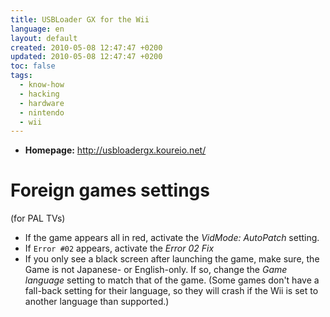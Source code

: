 ```yaml
---
title: USBLoader GX for the Wii
language: en
layout: default
created: 2010-05-08 12:47:47 +0200
updated: 2010-05-08 12:47:47 +0200
toc: false
tags:
  - know-how
  - hacking
  - hardware
  - nintendo
  - wii
---
```

* **Homepage:** <http://usbloadergx.koureio.net/>


Foreign games settings
======================

(for PAL TVs)

* If the game appears all in red, activate the *VidMode: AutoPatch* setting.
* If `Error #02` appears, activate the *Error 02 Fix*
* If you only see a black screen after launching the game, make sure, the Game is not Japanese- or English-only. If so,
  change the *Game language* setting to match that of the game. (Some games don't have a fall-back setting for their
  language, so they will crash if the Wii is set to another language than supported.)
